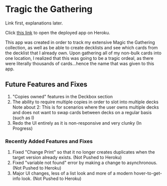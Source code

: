 # Tragic the Gathering

Link first, explanations later.

Click [this link](https://tragic-the-gathering.onrender.com) to open the deployed app on Heroku. 

This app was created in order to track my extensive Magic the Gathering collection, as well as be able to create decklists and see which cards from the decklist that I already own. Upon gathering all of my non-bulk cards into one location, I realized that this was going to be a tragic ordeal, as there were literally thousands of cards...hence the name that was given to this app.

## Future Features and Fixes

1. "Copies owned" features in the Deckbox section
2. The ability to require multiple copies in order to slot into multiple decks
Note about 2: This is for scenarios where the user owns multiple decks and does not want to swap cards between decks on a regular basis (such as I)
3. Redo the UI entirely as it is non-responsive and very clunky (In Progress)

### Recently Added Features and Fixes

1. Fixed "Change Print" so that it no longer creates duplicates when the target version already exists. (Not Pushed to Heroku)
2. Fixed "variable not found" error by making a change to asynchronous. (Not Pushed to Heroku)
3. Major UI changes, less of a list look and more of a modern hover-to-get-info look. (Not Pushed to Heroku)
